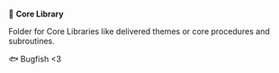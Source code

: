 📜 **Core Library**

Folder for Core Libraries like delivered themes or core procedures and subroutines.

🐟 Bugfish <3